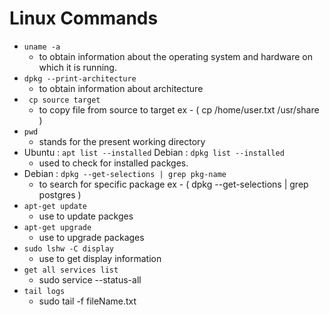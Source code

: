 # Linux Commands

- ``` uname -a ```
  - to obtain information about the operating system and hardware on which it is running. </br>
- ``` dpkg --print-architecture ```
  - to obtain information about architecture
- ``` cp source target```
  - to copy file from source to target ex - ( cp /home/user.txt /usr/share )
- ```pwd```
  - stands for the present working directory
- Ubuntu :  ```apt list --installed``` Debian : ```dpkg list --installed```
  - used to check for installed packges.
- Debian : ```dpkg --get-selections | grep pkg-name```
  - to search for specific package ex - ( dpkg --get-selections | grep postgres )
- ```apt-get update```
  - use to update packges
- ```apt-get upgrade```
  - use to upgrade packages
- ```sudo lshw -C display```
  - use to get display information
- ```get all services list```
  - sudo service --status-all
- ```tail logs```
  - sudo tail -f fileName.txt
